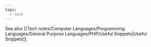 ```yaml
---
tags:
  - tech
---
```

See also [[Tech notes/Computer Languages/Programming Languages/General Purpose Languages/PHP/Useful Snippets|Useful Snippets]].